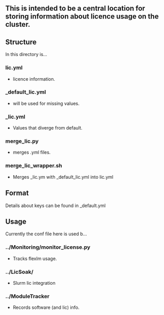 This is intended to be a central location for storing information about licence usage on the cluster.
--
## Structure

In this directory is...

### lic.yml
- licence information.
### _default_lic.yml
- will be used for missing values.
### _lic.yml
- Values that diverge from default.
### merge_lic.py
- merges .yml files.
### merge_lic_wrapper.sh
- Merges _lic.ym with _default_lic.yml into lic.yml


## Format
Details about keys can be found in _default.yml

## Usage
Currently the conf file here is used b...

### ../Monitoring/monitor_license.py
- Tracks flexlm usage.
### ../LicSoak/
- Slurm lic integration
### ../ModuleTracker
- Records software (and lic) info.

